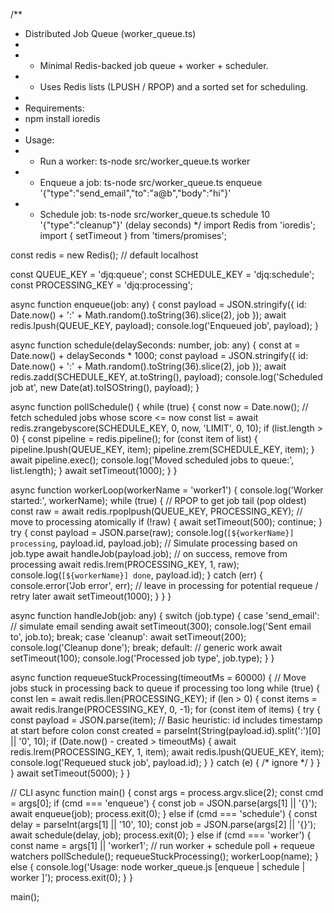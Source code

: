 /**
 * Distributed Job Queue (worker_queue.ts)
 *
 * - Minimal Redis-backed job queue + worker + scheduler.
 * - Uses Redis lists (LPUSH / RPOP) and a sorted set for scheduling.
 *
 * Requirements:
 *   npm install ioredis
 *
 * Usage:
 *   - Run a worker:   ts-node src/worker_queue.ts worker
 *   - Enqueue a job:  ts-node src/worker_queue.ts enqueue '{"type":"send_email","to":"a@b","body":"hi"}'
 *   - Schedule job:   ts-node src/worker_queue.ts schedule 10 '{"type":"cleanup"}'  (delay seconds)
 */
import Redis from 'ioredis';
import { setTimeout } from 'timers/promises';

const redis = new Redis(); // default localhost

const QUEUE_KEY = 'djq:queue';
const SCHEDULE_KEY = 'djq:schedule';
const PROCESSING_KEY = 'djq:processing';

async function enqueue(job: any) {
  const payload = JSON.stringify({ id: Date.now() + ':' + Math.random().toString(36).slice(2), job });
  await redis.lpush(QUEUE_KEY, payload);
  console.log('Enqueued job', payload);
}

async function schedule(delaySeconds: number, job: any) {
  const at = Date.now() + delaySeconds * 1000;
  const payload = JSON.stringify({ id: Date.now() + ':' + Math.random().toString(36).slice(2), job });
  await redis.zadd(SCHEDULE_KEY, at.toString(), payload);
  console.log('Scheduled job at', new Date(at).toISOString(), payload);
}

async function pollSchedule() {
  while (true) {
    const now = Date.now();
    // fetch scheduled jobs whose score <= now
    const list = await redis.zrangebyscore(SCHEDULE_KEY, 0, now, 'LIMIT', 0, 10);
    if (list.length > 0) {
      const pipeline = redis.pipeline();
      for (const item of list) {
        pipeline.lpush(QUEUE_KEY, item);
        pipeline.zrem(SCHEDULE_KEY, item);
      }
      await pipeline.exec();
      console.log('Moved scheduled jobs to queue:', list.length);
    }
    await setTimeout(1000);
  }
}

async function workerLoop(workerName = 'worker1') {
  console.log('Worker started:', workerName);
  while (true) {
    // RPOP to get job tail (pop oldest)
    const raw = await redis.rpoplpush(QUEUE_KEY, PROCESSING_KEY); // move to processing atomically
    if (!raw) {
      await setTimeout(500);
      continue;
    }
    try {
      const payload = JSON.parse(raw);
      console.log(`[${workerName}] processing`, payload.id, payload.job);
      // Simulate processing based on job.type
      await handleJob(payload.job);
      // on success, remove from processing
      await redis.lrem(PROCESSING_KEY, 1, raw);
      console.log(`[${workerName}] done`, payload.id);
    } catch (err) {
      console.error('Job error', err);
      // leave in processing for potential requeue / retry later
      await setTimeout(1000);
    }
  }
}

async function handleJob(job: any) {
  switch (job.type) {
    case 'send_email':
      // simulate email sending
      await setTimeout(300);
      console.log('Sent email to', job.to);
      break;
    case 'cleanup':
      await setTimeout(200);
      console.log('Cleanup done');
      break;
    default:
      // generic work
      await setTimeout(100);
      console.log('Processed job type', job.type);
  }
}

async function requeueStuckProcessing(timeoutMs = 60000) {
  // Move jobs stuck in processing back to queue if processing too long
  while (true) {
    const len = await redis.llen(PROCESSING_KEY);
    if (len > 0) {
      const items = await redis.lrange(PROCESSING_KEY, 0, -1);
      for (const item of items) {
        try {
          const payload = JSON.parse(item);
          // Basic heuristic: id includes timestamp at start before colon
          const created = parseInt(String(payload.id).split(':')[0] || '0', 10);
          if (Date.now() - created > timeoutMs) {
            await redis.lrem(PROCESSING_KEY, 1, item);
            await redis.lpush(QUEUE_KEY, item);
            console.log('Requeued stuck job', payload.id);
          }
        } catch (e) { /* ignore */ }
      }
    }
    await setTimeout(5000);
  }
}

// CLI
async function main() {
  const args = process.argv.slice(2);
  const cmd = args[0];
  if (cmd === 'enqueue') {
    const job = JSON.parse(args[1] || '{}');
    await enqueue(job);
    process.exit(0);
  } else if (cmd === 'schedule') {
    const delay = parseInt(args[1] || '10', 10);
    const job = JSON.parse(args[2] || '{}');
    await schedule(delay, job);
    process.exit(0);
  } else if (cmd === 'worker') {
    const name = args[1] || 'worker1';
    // run worker + schedule poll + requeue watchers
    pollSchedule();
    requeueStuckProcessing();
    workerLoop(name);
  } else {
    console.log('Usage: node worker_queue.js [enqueue <jobJson> | schedule <seconds> <jobJson> | worker <name>]');
    process.exit(0);
  }
}

main();
